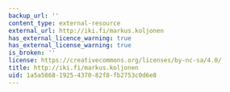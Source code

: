 ```yaml
---
backup_url: ''
content_type: external-resource
external_url: http://iki.fi/markus.koljonen
has_external_licence_warning: true
has_external_license_warning: true
is_broken: ''
license: https://creativecommons.org/licenses/by-nc-sa/4.0/
title: http://iki.fi/markus.koljonen
uid: 1a5a5868-1925-4370-82f8-fb2753c0d6e8
---
```

